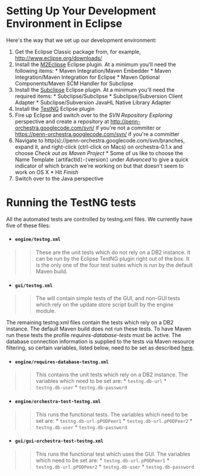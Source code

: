 # Setting Up Your Development Environment in Eclipse #

Here's the way that we set up our development environment:

  1. Get the Eclipse Classic package from, for example, http://www.eclipse.org/downloads/
  1. Install the [M2Eclipse](http://m2eclipse.sonatype.org/) Eclipse plugin. At a minimum you'll need the following items:
    * Maven Integration/Maven Embedder
    * Maven Integration/Maven Integration for Eclipse
    * Maven Optional Components/Maven SCM Handler for Subclipse
  1. Install the [Subclipse](http://subclipse.tigris.org/) Eclipse plugin. At a minimum you'll need the required items:
    * Subclipse/Subclipse
    * Subclipse/Subversion Client Adapter
    * Subclipse/Subversion JavaHL Native Library Adapter
  1. Install the [TestNG](http://testng.org/doc/eclipse.html) Eclipse plugin
  1. Fire up Eclipse and switch over to the _SVN Repository Exploring_ perspective and create a repository at http://penn-orchestra.googlecode.com/svn/ if you're not a commiter or https://penn-orchestra.googlecode.com/svn/ if you're a committer
  1. Navigate to http(s)://penn-orchestra.googlecode.com/svn/branches, expand it, and right-click (ctrl-click on Macs) on orchestra-0.1.x and choose _Check out as Maven Project_
    * Some of us like to choose the Name Template `[`artifactId`]`-`[`version`]` under _Advanced_ to give a quick indicator of which branch we're working on but that doesn't seem to work on OS X
    * Hit _Finish_
  1. Switch over to the Java perspective

# Running the TestNG tests #

All the automated tests are controlled by testng.xml files. We currently have five of these files:

  * #### `engine/testng.xml` ####
> > These are the unit tests which do not rely on a DB2 instance. It can be run by the Eclipse TestNG plugin right out of the box. It is the only one of the four test suites which is run by the default Maven build.

  * #### `gui/testng.xml` ####
> > The will contain simple tests of the GUI, and non-GUI tests which rely on the update store script built by the engine module.

The remaining testng.xml files contain the tests which rely on a DB2 instance. The default Maven build does not run these tests. To have Maven run these tests the profile _requires-database-tests_ must be active. The database connection information is supplied to the tests via Maven resource filtering, so certain variables, listed below, need to be set as described [here](http://maven.apache.org/plugins/maven-resources-plugin/examples/filter.html).

  * #### `engine/requires-database-testng.xml` ####
> > This contains the unit tests which rely on a DB2 instance. The variables which need to be set are:
      * `testng.db-url`
      * `testng.db-user`
      * `testng.db-password`

  * #### `engine/orchestra-test-testng.xml` ####
> > This runs the functional tests. The variables which need to be set are:
      * `testng.db-url.pPODPeer1`
      * `testng.db-url.pPODPeer2`
      * `testng.db-user`
      * `testng.db-password`

  * #### `gui/gui-orchestra-test-testng.xml` ####
> > This runs the functional test which uses the GUI. The variables which need to be set are:
      * `testng.db-url.pPODPeer1`
      * `testng.db-url.pPODPeer2`
      * `testng.db-user`
      * `testng.db-password`